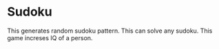 # Sudoku
This generates random sudoku pattern.
This can solve any sudoku.
This game increses IQ of a person.
